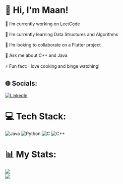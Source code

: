 # 💫 Hi, I'm Maan!
🔭 I’m currently working on LeetCode<br><br>🌱 I’m currently learning Data Structures and Algorithms<br><br>👯 I’m looking to collaborate on a Flutter project<br><br>💬 Ask me about C++ and Java<br><br>⚡ Fun fact: I love cooking and binge watching!


## 🌐 Socials:
[![LinkedIn](https://img.shields.io/badge/LinkedIn-%230077B5.svg?logo=linkedin&logoColor=white)](https://linkedin.com/in/almakhlifi) 

# 💻 Tech Stack:
![Java](https://img.shields.io/badge/java-%23ED8B00.svg?style=for-the-badge&logo=openjdk&logoColor=white) ![Python](https://img.shields.io/badge/python-3670A0?style=for-the-badge&logo=python&logoColor=ffdd54) ![C](https://img.shields.io/badge/c-%2300599C.svg?style=for-the-badge&logo=c&logoColor=white) ![C++](https://img.shields.io/badge/c++-%2300599C.svg?style=for-the-badge&logo=c%2B%2B&logoColor=white)

# 📊 My Stats:
![](https://github-readme-stats.vercel.app/api?username=almakhlifi&theme=calm&hide_border=true&include_all_commits=false&count_private=false)<br/>
![](https://github-contributor-stats.vercel.app/api?username=almakhlifi&limit=5&theme=calm&combine_all_yearly_contributions=true)

